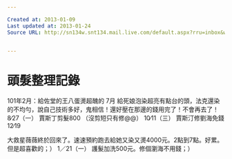 ```yaml
---

Created at: 2013-01-09
Last updated at: 2013-01-24
Source URL: http://sn134w.snt134.mail.live.com/default.aspx?rru=inbox&wlexpid=957E97CC5B80485BB2C11FBFB9E0F9E8&wlrefapp=2#n=935172468&rru=inbox&fid=1&fav=1&mid=b8d9f8d9-5a36-11e2-93c2-002264c24838


---
```


# 頭髮整理記錄


101年2月：給佐堂的王八蛋燙超醜的
7月
給死娘泡染超亮有點台的頭，法克還染的不均勻，說自己技術多好，鬼相信！還好壓在那邊的錢用完了！不會再去了！
8∕27（一）
賈斯丁剪髮800
（沒剪短只有修@@）
10∕11（三）
賈斯汀修劉海免錢
12∕19

大救星薇薇終於回來了。速速預約跑去給她又染又燙4000元。2點到7點。好累。但是超喜歡的；）
1／21（一）
護髮加洗500元。修個瀏海不用錢；）

